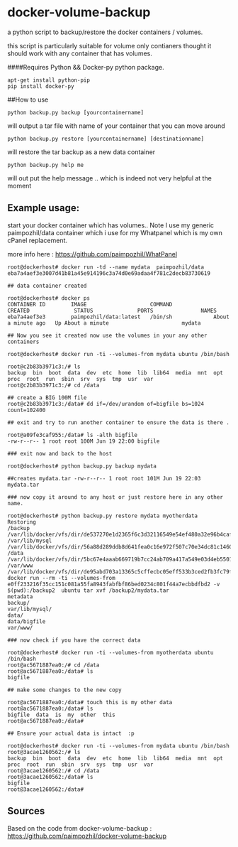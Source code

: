 docker-volume-backup
====================

a python script to backup/restore the docker containers / volumes.

this script is particularly suitable for volume only contianers thought it should work with any container that has volumes. 

####Requires Python && Docker-py python package.

```
apt-get install python-pip 
pip install docker-py
```


##How to use
```
python backup.py backup [yourcontainername]
```

will output a tar file with name of your container that you can move around

```
python backup.py restore [yourcontainername] [destinationname]
```

will restore the tar backup as a new data container

```
python backup.py help me  
```

will out put the help message .. which is indeed not very helpful at the moment

## Example usage:

start your docker container which has volumes.. 
Note I use my generic paimpozhil/data container which i use for my Whatpanel which is my own cPanel replacement.

more info here : https://github.com/paimpozhil/WhatPanel

```
root@dockerhost# docker run -td --name mydata  paimpozhil/data
eba7a4aef3e3007d41b81a45e914196c3a74d0e69adaa4f781c2decb83730619

## data container created

root@dockerhost# docker ps
CONTAINER ID        IMAGE                    COMMAND             CREATED              STATUS              PORTS               NAMES
eba7a4aef3e3        paimpozhil/data:latest   /bin/sh             About a minute ago   Up About a minute                       mydata

## Now you see it created now use the volumes in your any other containers

root@dockerhost# docker run -ti --volumes-from mydata ubuntu /bin/bash

root@c2b83b3971c3:/# ls
backup  bin  boot  data  dev  etc  home  lib  lib64  media  mnt  opt  proc  root  run  sbin  srv  sys  tmp  usr  var
root@c2b83b3971c3:/# cd /data

## create a BIG 100M file
root@c2b83b3971c3:/data# dd if=/dev/urandom of=bigfile bs=1024 count=102400

## exit and try to run another container to ensure the data is there .

root@a09fe3caf955:/data# ls -alth bigfile
-rw-r--r-- 1 root root 100M Jun 19 22:00 bigfile

### exit now and back to the host

root@dockerhost# python backup.py backup mydata

##creates mydata.tar -rw-r--r-- 1 root root 101M Jun 19 22:03 mydata.tar

### now copy it around to any host or just restore here in any other name.

root@dockerhost# python backup.py restore mydata myotherdata
Restoring
/backup /var/lib/docker/vfs/dir/de537270e1d2365f6c3d32116549e54ef480a32e96b4caf51964a949ec875201
/var/lib/mysql /var/lib/docker/vfs/dir/56a88d289ddb8d641fea0c16e972f507c70e34dc81c1460499634e4c900c94ca
/data /var/lib/docker/vfs/dir/5bc67e4aaab669719b7cc24ab709a417a549e03d4eb550108355323895723740
/var/www /var/lib/docker/vfs/dir/de95abd703a13365c5cffecbc05eff533b3ced2fb3fc79f3fdd99e13cc1d299b
docker run --rm -ti --volumes-from e0ff233216f35cc151c081a55fa8943fabfbf86bed0234c801f44a7ecbbdfbd2 -v $(pwd):/backup2  ubuntu tar xvf /backup2/mydata.tar
metadata
backup/
var/lib/mysql/
data/
data/bigfile
var/www/

### now check if you have the correct data

root@dockerhost# docker run -ti --volumes-from myotherdata ubuntu /bin/bash
root@ac5671887ea0:/# cd /data
root@ac5671887ea0:/data# ls
bigfile

## make some changes to the new copy

root@ac5671887ea0:/data# touch this is my other data
root@ac5671887ea0:/data# ls
bigfile  data  is  my  other  this
root@ac5671887ea0:/data#

## Ensure your actual data is intact  :p 

root@dockerhost# docker run -ti --volumes-from mydata ubuntu /bin/bash
root@3acae1260562:/# ls
backup  bin  boot  data  dev  etc  home  lib  lib64  media  mnt  opt  proc  root  run  sbin  srv  sys  tmp  usr  var
root@3acae1260562:/# cd /data
root@3acae1260562:/data# ls
bigfile
root@3acae1260562:/data#

```

## Sources
Based on the code from docker-volume-backup : https://github.com/paimpozhil/docker-volume-backup
